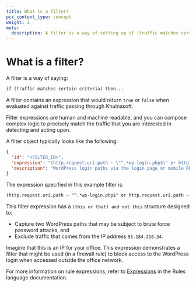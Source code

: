 ```yaml
---
title: What is a filter?
pcx_content_type: concept
weight: 1
meta:
  description: A filter is a way of setting up if (traffic matches certain criteria), then do something.
---
```


# What is a filter?

A filter is a way of saying:

```txt
if (traffic matches certain criteria) then...
```

A filter contains an expression that would return `true` or `false` when evaluated against traffic passing through Khulnasoft.

Filter expressions are human and machine readable, and you can compose complex logic to precisely match the traffic that you are interested in detecting and acting upon.

A filter object typically looks like the following:

```json
{
  "id": "<FILTER_ID>",
  "expression": "(http.request.uri.path ~ \"^.*wp-login.php$\" or http.request.uri.path ~ \"^.*xmlrpc.php$\") and ip.src ne 93.184.216.34",
  "description": "WordPress login paths via the login page or mobile RPC endpoint"
}
```

The expression specified in this example filter is:

```txt
(http.request.uri.path ~ "^.*wp-login.php$" or http.request.uri.path ~ "^.*xmlrpc.php$") and ip.src ne 93.184.216.34
```

This filter expression has a `(this or that) and not this` structure designed to:

* Capture two WordPress paths that may be subject to brute force password attacks, and
* Exclude traffic that comes from the IP address `93.184.216.34`.

Imagine that this is an IP for your office. This expression demonstrates a filter that might be used (in a firewall rule) to block access to the WordPress login when accessed outside the office network.

For more information on rule expressions, refer to [Expressions](/ruleset-engine/rules-language/expressions/) in the Rules language documentation.
